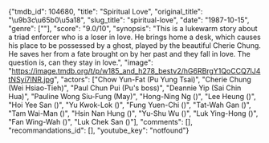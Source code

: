 {"tmdb_id": 104680, "title": "Spiritual Love", "original_title": "\u9b3c\u65b0\u5a18", "slug_title": "spiritual-love", "date": "1987-10-15", "genre": [""], "score": "9.0/10", "synopsis": "This is a lukewarm story about a triad enforcer who is a loser in love. He brings home a desk, which causes his place to be possessed by a ghost, played by the beautiful Cherie Chung. He saves her from a fate brought on by her past and they fall in love. The question is, can they stay in love.", "image": "https://image.tmdb.org/t/p/w185_and_h278_bestv2/hG6RBrgY1QoCCQ7lJ4tNSyi7lNR.jpg", "actors": ["Chow Yun-Fat (Pu Yung Tsai)", "Cherie Chung (Wei Hsiao-Tieh)", "Paul Chun Pui (Pu's boss)", "Deannie Yip (Sai Chin Hua)", "Pauline Wong Siu-Fung (May)", "Hong-Ning Ng ()", "Lee Heung ()", "Hoi Yee San ()", "Yu Kwok-Lok ()", "Fung Yuen-Chi ()", "Tat-Wah Gan ()", "Tam Wai-Man ()", "Hsin Nan Hung ()", "Yu-Shu Wu ()", "Luk Ying-Hong ()", "Fan Wing-Wah ()", "Luk Chek San ()"], "comments": [], "recommandations_id": [], "youtube_key": "notfound"}